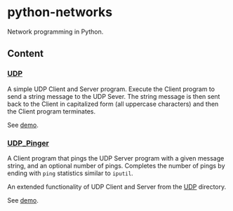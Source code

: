 # python-networks

Network programming in Python.

## Content

<!-- ### [LegacyRouter](python-networks/LegacyRouter)

### [TCP](python-networks/TCP)

#### [Client_Chat](python-networks/TCP/Client_Chat)

### [Find_Connection_Order](python-networks/TCP/Find_First_Client) -->

### [UDP](python-networks/UDP)
A simple UDP Client and Server program. Execute the Client program to send a string message to the UDP Sever. The string message is then sent back to the Client in capitalized form (all uppercase characters) and then the Client program terminates.

See [demo](python-networks/UDP).

### [UDP_Pinger](python-networks/UDP_Pinger)
A Client program that pings the UDP Server program with a given message string,
and an optional number of pings. Completes the number of pings by ending with
`ping` statistics similar to `iputil`.

An extended functionality of UDP Client and Server from the [UDP](python-networks/UDP) directory.

See [demo](/python-networks/UDP_Pinger).
